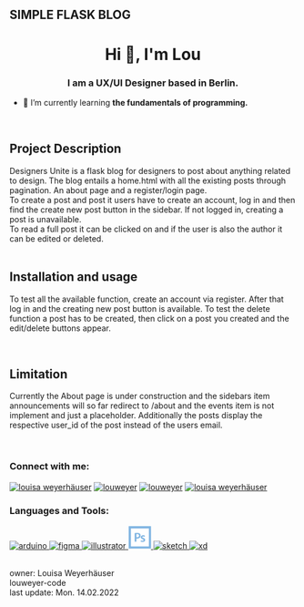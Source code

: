 
SIMPLE FLASK BLOG
---------------------
<h1 align="center">Hi 👋, I'm Lou</h1>
<h3 align="center">I am a UX/UI Designer based in Berlin.</h3>

- 🌱 I’m currently learning **the fundamentals of programming.**


 <br/>

Project Description
---------------------

Designers Unite is a flask blog for designers to post about anything related to design. The blog entails a home.html with all the existing posts through pagination. An about page and a register/login page.
<br/>
To create a post and post it users have to create an account, log in and then find the create new post button in the sidebar. If not logged in, creating a post is unavailable. 
<br/>
To read a full post it can be clicked on and if the user is also the author it can be edited or deleted.
<br/>
<br/>

Installation and usage
----------------------
To test all the available function, create an account via register. After that log in and the creating new post button is available. To test the delete function a post has to be created, then click on a post you created and the edit/delete buttons appear.

 <br/>
 
 Limitation
---------------------
Currently the About page is under construction and the sidebars item announcements will so far redirect to /about and the events item is not implement and just a placeholder.
Additionally the posts display the respective user_id of the post instead of the users email.

<br/>

<h3 align="left">Connect with me:</h3>
<p align="left">
<a href="https://linkedin.com/in/louisa weyerhäuser" target="blank"><img align="center" src="https://raw.githubusercontent.com/rahuldkjain/github-profile-readme-generator/master/src/images/icons/Social/linked-in-alt.svg" alt="louisa weyerhäuser" height="30" width="40" /></a>
<a href="https://instagram.com/louweyer" target="blank"><img align="center" src="https://raw.githubusercontent.com/rahuldkjain/github-profile-readme-generator/master/src/images/icons/Social/instagram.svg" alt="louweyer" height="30" width="40" /></a>
<a href="https://dribbble.com/louweyer" target="blank"><img align="center" src="https://raw.githubusercontent.com/rahuldkjain/github-profile-readme-generator/master/src/images/icons/Social/dribbble.svg" alt="louweyer" height="30" width="40" /></a>
<a href="https://www.behance.net/louisa weyerhäuser" target="blank"><img align="center" src="https://raw.githubusercontent.com/rahuldkjain/github-profile-readme-generator/master/src/images/icons/Social/behance.svg" alt="louisa weyerhäuser" height="30" width="40" /></a>
</p>

<h3 align="left">Languages and Tools:</h3>
<p align="left"> <a href="https://www.arduino.cc/" target="_blank" rel="noreferrer"> <img src="https://cdn.worldvectorlogo.com/logos/arduino-1.svg" alt="arduino" width="40" height="40"/> </a> <a href="https://www.figma.com/" target="_blank" rel="noreferrer"> <img src="https://www.vectorlogo.zone/logos/figma/figma-icon.svg" alt="figma" width="40" height="40"/> </a> <a href="https://www.adobe.com/in/products/illustrator.html" target="_blank" rel="noreferrer"> <img src="https://www.vectorlogo.zone/logos/adobe_illustrator/adobe_illustrator-icon.svg" alt="illustrator" width="40" height="40"/> </a> <a href="https://www.photoshop.com/en" target="_blank" rel="noreferrer"> <img src="https://raw.githubusercontent.com/devicons/devicon/master/icons/photoshop/photoshop-line.svg" alt="photoshop" width="40" height="40"/> </a> <a href="https://www.sketch.com/" target="_blank" rel="noreferrer"> <img src="https://www.vectorlogo.zone/logos/sketchapp/sketchapp-icon.svg" alt="sketch" width="40" height="40"/> </a> <a href="https://www.adobe.com/products/xd.html" target="_blank" rel="noreferrer"> <img src="https://cdn.worldvectorlogo.com/logos/adobe-xd.svg" alt="xd" width="40" height="40"/> </a> </p>

<br/>
owner: Louisa Weyerhäuser
<br/>
louweyer-code
<br/>
last update: Mon. 14.02.2022
